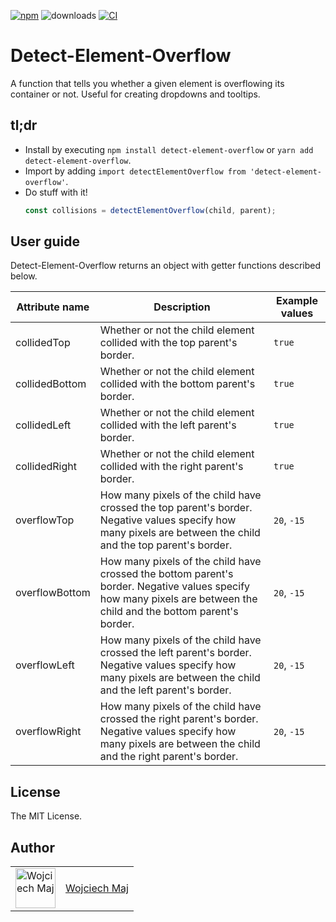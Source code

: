 [![npm](https://img.shields.io/npm/v/detect-element-overflow.svg)](https://www.npmjs.com/package/detect-element-overflow) ![downloads](https://img.shields.io/npm/dt/detect-element-overflow.svg) [![CI](https://github.com/wojtekmaj/detect-element-overflow/actions/workflows/ci.yml/badge.svg)](https://github.com/wojtekmaj/detect-element-overflow/actions)

# Detect-Element-Overflow

A function that tells you whether a given element is overflowing its container or not. Useful for creating dropdowns and tooltips.

## tl;dr

- Install by executing `npm install detect-element-overflow` or `yarn add detect-element-overflow`.
- Import by adding `import detectElementOverflow from 'detect-element-overflow'`.
- Do stuff with it!
  ```ts
  const collisions = detectElementOverflow(child, parent);
  ```

## User guide

Detect-Element-Overflow returns an object with getter functions described below.

| Attribute name | Description                                                                                                                                                         | Example values |
| -------------- | ------------------------------------------------------------------------------------------------------------------------------------------------------------------- | -------------- |
| collidedTop    | Whether or not the child element collided with the top parent's border.                                                                                             | `true`         |
| collidedBottom | Whether or not the child element collided with the bottom parent's border.                                                                                          | `true`         |
| collidedLeft   | Whether or not the child element collided with the left parent's border.                                                                                            | `true`         |
| collidedRight  | Whether or not the child element collided with the right parent's border.                                                                                           | `true`         |
| overflowTop    | How many pixels of the child have crossed the top parent's border. Negative values specify how many pixels are between the child and the top parent's border.       | `20`, `-15`    |
| overflowBottom | How many pixels of the child have crossed the bottom parent's border. Negative values specify how many pixels are between the child and the bottom parent's border. | `20`, `-15`    |
| overflowLeft   | How many pixels of the child have crossed the left parent's border. Negative values specify how many pixels are between the child and the left parent's border.     | `20`, `-15`    |
| overflowRight  | How many pixels of the child have crossed the right parent's border. Negative values specify how many pixels are between the child and the right parent's border.   | `20`, `-15`    |

## License

The MIT License.

## Author

<table>
  <tr>
    <td >
      <img src="https://avatars.githubusercontent.com/u/5426427?v=4&s=128" width="64" height="64" alt="Wojciech Maj">
    </td>
    <td>
      <a href="https://github.com/wojtekmaj">Wojciech Maj</a>
    </td>
  </tr>
</table>
